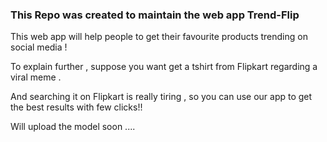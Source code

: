 ### This Repo was created to maintain the web app Trend-Flip 


This web app will help people to get their favourite  products trending on social media ! 

To explain further , suppose you want get a tshirt from Flipkart regarding a viral meme . 

And searching it on Flipkart is really tiring , so you can use our app to get the best results with few clicks!!

Will upload the model soon ....







